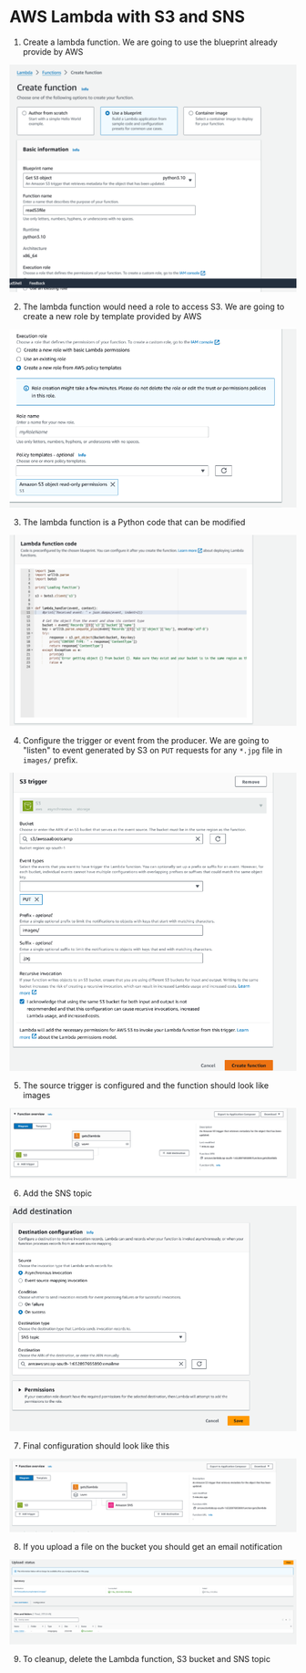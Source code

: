 # AWS Lambda with S3 and SNS

1. Create a lambda function. We are going to use the blueprint already provide by AWS


![alt text](images/lambda-1.png)

2. The lambda function would need a role to access S3. We are going to create a new role by template provided by AWS

![alt text](images/lambda-2.png)

3. The lambda function is a Python code that can be modified

![alt text](images/lambda-3.png)

4. Configure the trigger or event from the producer. We are going to "listen" to event generated by S3 on `PUT` requests for any `*.jpg` file in `images/` prefix.

![alt text](images/lambda-4.png)

5. The source trigger is configured and the function should look like images

![alt text](images/lambda-5.png)


6. Add the SNS topic 

![alt text](images/lambda-6.png)


7. Final configuration should look like this 

![alt text](images/lambda-7.png)

8. If you upload a file on the bucket you should get an email notification

![alt text](images/lambda-8.png)


9. To cleanup, delete the Lambda function, S3 bucket and SNS topic